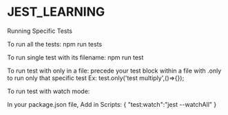 # JEST_LEARNING

Running Specific Tests

To run all the tests:
npm run tests

To run single test with its filename:
npm run test <filename>

To run test with only in a file:
precede your test block within a file with .only to run only that specific test Ex: test.only('test multiply',()=>{});

To run test with watch mode:

In your package.json file, Add in Scripts:
{
 "test:watch":"jest --watchAll"
}


